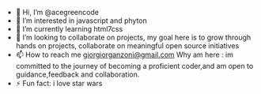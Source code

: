 - 👋 Hi, I’m @acegreencode
- 👀 I’m interested in javascript and phyton 
- 🌱 I’m currently learning html7css
- 💞️ I’m looking to collaborate on projects, my goal here is to grow through hands on projects, collaborate on meaningful open source initiatives
- 📫 How to reach me giorgiorganzoni@gmail.com
  Why am here : im committed to the journey of becoming a proficient coder,and am open to guidance,feedback and collaboration.
- ⚡ Fun fact: i love star wars

<!---
acegreencode/acegreencode is a ✨ special ✨ repository because its `README.md` (this file) appears on your GitHub profile.
You can click the Preview link to take a look at your changes.
--->
